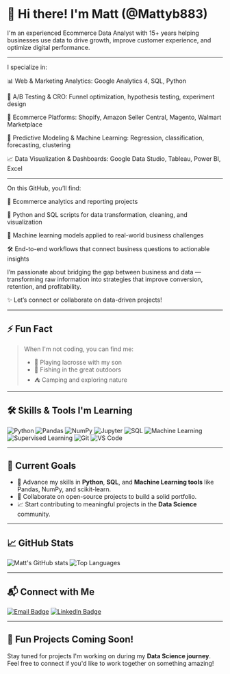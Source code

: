 # 👋 Hi there! I'm Matt (@Mattyb883)

I'm an experienced Ecommerce Data Analyst with 15+ years helping businesses use data to drive growth, improve customer experience, and optimize digital performance.

---

I specialize in:

📊 Web & Marketing Analytics: Google Analytics 4, SQL, Python

🔬 A/B Testing & CRO: Funnel optimization, hypothesis testing, experiment design

🛒 Ecommerce Platforms: Shopify, Amazon Seller Central, Magento, Walmart Marketplace

🤖 Predictive Modeling & Machine Learning: Regression, classification, forecasting, clustering

📈 Data Visualization & Dashboards: Google Data Studio, Tableau, Power BI, Excel

---

On this GitHub, you’ll find:

📂 Ecommerce analytics and reporting projects

🐍 Python and SQL scripts for data transformation, cleaning, and visualization

🧠 Machine learning models applied to real-world business challenges

🛠 End-to-end workflows that connect business questions to actionable insights

I’m passionate about bridging the gap between business and data — transforming raw information into strategies that improve conversion, retention, and profitability.

✨ Let’s connect or collaborate on data-driven projects!

---

## ⚡ Fun Fact

> When I'm not coding, you can find me:
> - 🥍 Playing lacrosse with my son
> - 🎣 Fishing in the great outdoors
> - ⛺ Camping and exploring nature

---

## 🛠️ Skills & Tools I'm Learning

![Python](https://img.shields.io/badge/-Python-007ACC?style=flat-square&logo=python)
![Pandas](https://img.shields.io/badge/-Pandas-150458?style=flat-square&logo=pandas)
![NumPy](https://img.shields.io/badge/-NumPy-013243?style=flat-square&logo=numpy)
![Jupyter](https://img.shields.io/badge/-Jupyter-F37626?style=flat-square&logo=jupyter)
![SQL](https://img.shields.io/badge/-SQL-336791?style=flat-square&logo=postgresql)
![Machine Learning](https://img.shields.io/badge/-Machine%20Learning-102230?style=flat-square&logo=scikit-learn)
![Supervised Learning](https://img.shields.io/badge/-Supervised%20Learning-00C853?style=flat-square)
![Git](https://img.shields.io/badge/-Git-F05032?style=flat-square&logo=git)
![VS Code](https://img.shields.io/badge/-VS%20Code-007ACC?style=flat-square&logo=visual-studio-code)

---

## 🚀 Current Goals

- 🌱 Advance my skills in **Python**, **SQL**, and **Machine Learning tools** like Pandas, NumPy, and scikit-learn.
- 👯 Collaborate on open-source projects to build a solid portfolio.
- 📈 Start contributing to meaningful projects in the **Data Science** community.

---

## 📈 GitHub Stats

![Matt's GitHub stats](https://github-readme-stats.vercel.app/api?username=Mattyb883&show_icons=true&hide_border=true&theme=radical)
![Top Languages](https://github-readme-stats.vercel.app/api/top-langs/?username=Mattyb883&layout=compact&theme=radical)

---

## 📬 Connect with Me

[![Email Badge](https://img.shields.io/badge/-Email-D14836?style=flat-square&logo=Gmail&logoColor=white&link=mailto:matt.baglietto11@gmail.com)](mailto:matt.baglietto11@gmail.com)
[![LinkedIn Badge](https://img.shields.io/badge/-LinkedIn-blue?style=flat-square&logo=LinkedIn&logoColor=white&link=https://www.linkedin.com/in/matthewbaglietto/)](https://www.linkedin.com/in/matthewbaglietto/)

---

## 🌟 Fun Projects Coming Soon!

Stay tuned for projects I'm working on during my **Data Science journey**. Feel free to connect if you'd like to work together on something amazing!
